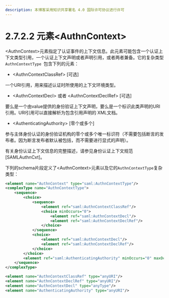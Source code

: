 ```yaml
---
description: 本博客采用知识共享署名 4.0 国际许可协议进行许可
---
```


# 2.7.2.2 元素\<AuthnContext\>

\<AuthnContext\>元素指定了认证事件的上下文信息。此元素可能包含一个认证上下文类型引用，一个认证上下文声明或者声明引用，或者两者兼备。它的复杂类型```AuthnContextType ```包含下列的元素：

+ \<AuthnContextClassRef\> [可选]

一个URI引用，用来描述认证时所使用的上下文环境类型。

+ \<AuthnContextDecl\> 或者 \<AuthnContextDeclRef\> [可选]

要么是一个由value提供的身份验证上下文声明，要么是一个标识此类声明的URI引用。URI引用可以直接解析为包含引用声明的 XML文档。

+ \<AuthenticatingAuthority\> [零个或多个]

参与主体身份认证的身份验证机构的零个或多个唯一标识符（不需要包括断言的发布者。因为断言发布者默认被包括，而不需要进行显式的声明）。

有关身份认证上下文信息的完整描述，请参见身份认证上下文规范[SAMLAuthnCxt]。

下列的schema片段定义了\<AuthnContext\>元素以及它的```AuthnContextType```复杂类型：

```xml
<element name="AuthnContext" type="saml:AuthnContextType"/>
<complexType name="AuthnContextType">
    <sequence>
        <choice>
            <sequence>
                <element ref="saml:AuthnContextClassRef"/>
                <choice minOccurs="0">
                    <element ref="saml:AuthnContextDecl"/>
                    <element ref="saml:AuthnContextDeclRef"/>
                </choice>
            </sequence>
            <choice>
                <element ref="saml:AuthnContextDecl"/>
                <element ref="saml:AuthnContextDeclRef"/>
            </choice>
        </choice>
        <element ref="saml:AuthenticatingAuthority" minOccurs="0" maxOccurs="unbounded"/>
    </sequence>
</complexType>

<element name="AuthnContextClassRef" type="anyURI"/>
<element name="AuthnContextDeclRef" type="anyURI"/>
<element name="AuthnContextDecl" type="anyType"/>
<element name="AuthenticatingAuthority" type="anyURI"/>

```